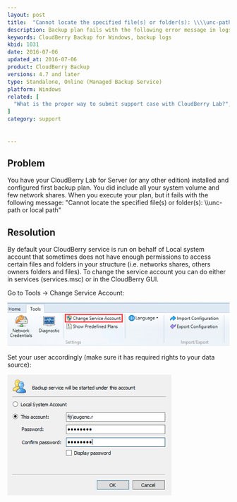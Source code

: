 ```yaml
---
layout: post
title:  "Cannot locate the specified file(s) or folder(s): \\\\unc-path or local path"
description: Backup plan fails with the following error message in logs and notifications.
keywords: CloudBerry Backup for Windows, backup logs
kbid: 1031
date: 2016-07-06
updated_at: 2016-07-06
product: CloudBerry Backup
versions: 4.7 and later
type: Standalone, Online (Managed Backup Service)
platform: Windows
related: [
  "What is the proper way to submit support case with CloudBerry Lab?",
]
category: support


---
```

## Problem

You have your CloudBerry Lab for Server (or any other edition) installed and configured first backup plan. You did include all your system volume and few network shares. When you execute your plan, but it fails with the following message: "Cannot locate the specified file(s) or folder(s): \\\\unc-path or local path"

## Resolution

By default your CloudBerry service is run on behalf of Local system account that sometimes does not have enough permissions to access certain files and folders in your structure (i.e. networks shares, others owners folders and files). To change the service account you can do either in services (services.msc) or in the CloudBerry GUI.

Go to Tools &rarr; Change Service Account:

![Change Service Account for CloudBerry Lab Backup for Windows](/images/change_service_account_cbl_backup.png)

Set your user accordingly (make sure it has required rights to your data source):

![Set Service Account for CloudBerry Lab for Backup fow Windows](/images/set_service_account_for_cbl_backup.png)
